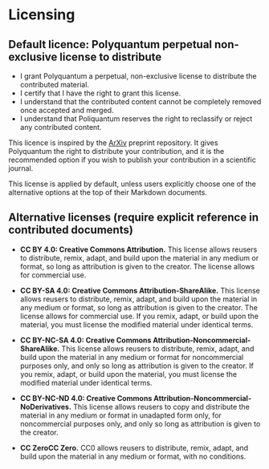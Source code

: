 # Licensing

## Default licence: Polyquantum perpetual non-exclusive license to distribute

- I grant Polyquantum a perpetual, non-exclusive license to distribute the contributed material.
- I certify that I have the right to grant this license.
- I understand that the contributed content cannot be completely removed once accepted and merged.
- I understand that Poliquantum reserves the right to reclassify or reject any contributed content.

This licence is inspired by the [ArXiv](https://arxiv.org/licenses/nonexclusive-distrib/1.0/license.html) preprint repository. It gives Polyquantum the right to distribute your contribution, and it is the recommended option if you wish to publish your contribution in a scientific journal.

This license is applied by default, unless users explicitly choose one of the alternative options at the top of their Markdown documents.

## Alternative licenses (require explicit reference in contributed documents)

- **CC BY 4.0: Creative Commons Attribution.** This license allows reusers to distribute, remix, adapt, and build upon the material in any medium or format, so long as attribution is given to the creator. The license allows for commercial use.

- **CC BY-SA 4.0: Creative Commons Attribution-ShareAlike.** This license allows reusers to distribute, remix, adapt, and build upon the material in any medium or format, so long as attribution is given to the creator. The license allows for commercial use. If you remix, adapt, or build upon the material, you must license the modified material under identical terms.

- **CC BY-NC-SA 4.0: Creative Commons Attribution-Noncommercial-ShareAlike.** This license allows reusers to distribute, remix, adapt, and build upon the material in any medium or format for noncommercial purposes only, and only so long as attribution is given to the creator. If you remix, adapt, or build upon the material, you must license the modified material under identical terms.

- **CC BY-NC-ND 4.0: Creative Commons Attribution-Noncommercial-NoDerivatives.** This license allows reusers to copy and distribute the material in any medium or format in unadapted form only, for noncommercial purposes only, and only so long as attribution is given to the creator.

- **CC ZeroCC Zero.** CC0 allows reusers to distribute, remix, adapt, and build upon the material in any medium or format, with no conditions.
